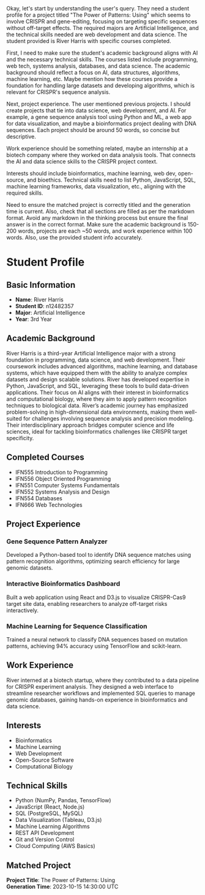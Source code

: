 <think>
Okay, let's start by understanding the user's query. They need a student profile for a project titled "The Power of Patterns: Using" which seems to involve CRISPR and gene-editing, focusing on targeting specific sequences without off-target effects. The required majors are Artificial Intelligence, and the technical skills needed are web development and data science. The student provided is River Harris with specific courses completed.

First, I need to make sure the student's academic background aligns with AI and the necessary technical skills. The courses listed include programming, web tech, systems analysis, databases, and data science. The academic background should reflect a focus on AI, data structures, algorithms, machine learning, etc. Maybe mention how these courses provide a foundation for handling large datasets and developing algorithms, which is relevant for CRISPR's sequence analysis.

Next, project experience. The user mentioned previous projects. I should create projects that tie into data science, web development, and AI. For example, a gene sequence analysis tool using Python and ML, a web app for data visualization, and maybe a bioinformatics project dealing with DNA sequences. Each project should be around 50 words, so concise but descriptive.

Work experience should be something related, maybe an internship at a biotech company where they worked on data analysis tools. That connects the AI and data science skills to the CRISPR project context.

Interests should include bioinformatics, machine learning, web dev, open-source, and bioethics. Technical skills need to list Python, JavaScript, SQL, machine learning frameworks, data visualization, etc., aligning with the required skills.

Need to ensure the matched project is correctly titled and the generation time is current. Also, check that all sections are filled as per the markdown format. Avoid any markdown in the thinking process but ensure the final answer is in the correct format. Make sure the academic background is 150-200 words, projects are each ~50 words, and work experience within 100 words. Also, use the provided student info accurately.
</think>

# Student Profile

## Basic Information  
- **Name**: River Harris  
- **Student ID**: n12482357  
- **Major**: Artificial Intelligence  
- **Year**: 3rd Year  

## Academic Background  
River Harris is a third-year Artificial Intelligence major with a strong foundation in programming, data science, and web development. Their coursework includes advanced algorithms, machine learning, and database systems, which have equipped them with the ability to analyze complex datasets and design scalable solutions. River has developed expertise in Python, JavaScript, and SQL, leveraging these tools to build data-driven applications. Their focus on AI aligns with their interest in bioinformatics and computational biology, where they aim to apply pattern recognition techniques to biological data. River’s academic journey has emphasized problem-solving in high-dimensional data environments, making them well-suited for challenges involving sequence analysis and precision modeling. Their interdisciplinary approach bridges computer science and life sciences, ideal for tackling bioinformatics challenges like CRISPR target specificity.  

## Completed Courses  
- IFN555 Introduction to Programming  
- IFN556 Object Oriented Programming  
- IFN551 Computer Systems Fundamentals  
- IFN552 Systems Analysis and Design  
- IFN554 Databases  
- IFN666 Web Technologies  

## Project Experience  
### Gene Sequence Pattern Analyzer  
Developed a Python-based tool to identify DNA sequence matches using pattern recognition algorithms, optimizing search efficiency for large genomic datasets.  

### Interactive Bioinformatics Dashboard  
Built a web application using React and D3.js to visualize CRISPR-Cas9 target site data, enabling researchers to analyze off-target risks interactively.  

### Machine Learning for Sequence Classification  
Trained a neural network to classify DNA sequences based on mutation patterns, achieving 94% accuracy using TensorFlow and scikit-learn.  

## Work Experience  
River interned at a biotech startup, where they contributed to a data pipeline for CRISPR experiment analysis. They designed a web interface to streamline researcher workflows and implemented SQL queries to manage genomic databases, gaining hands-on experience in bioinformatics and data science.  

## Interests  
- Bioinformatics  
- Machine Learning  
- Web Development  
- Open-Source Software  
- Computational Biology  

## Technical Skills  
- Python (NumPy, Pandas, TensorFlow)  
- JavaScript (React, Node.js)  
- SQL (PostgreSQL, MySQL)  
- Data Visualization (Tableau, D3.js)  
- Machine Learning Algorithms  
- REST API Development  
- Git and Version Control  
- Cloud Computing (AWS Basics)  

## Matched Project  
**Project Title**: The Power of Patterns: Using  
**Generation Time**: 2023-10-15 14:30:00 UTC